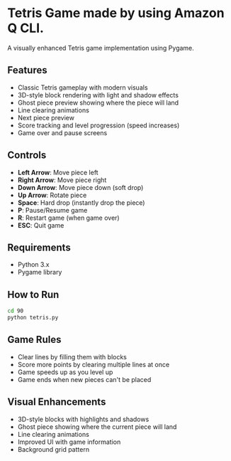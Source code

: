 # Tetris Game made by using Amazon Q CLI.

A visually enhanced Tetris game implementation using Pygame.

## Features

- Classic Tetris gameplay with modern visuals
- 3D-style block rendering with light and shadow effects
- Ghost piece preview showing where the piece will land
- Line clearing animations
- Next piece preview
- Score tracking and level progression (speed increases)
- Game over and pause screens

## Controls

- **Left Arrow**: Move piece left
- **Right Arrow**: Move piece right
- **Down Arrow**: Move piece down (soft drop)
- **Up Arrow**: Rotate piece
- **Space**: Hard drop (instantly drop the piece)
- **P**: Pause/Resume game
- **R**: Restart game (when game over)
- **ESC**: Quit game

## Requirements

- Python 3.x
- Pygame library

## How to Run

```bash
cd 90
python tetris.py
```

## Game Rules

- Clear lines by filling them with blocks
- Score more points by clearing multiple lines at once
- Game speeds up as you level up
- Game ends when new pieces can't be placed

## Visual Enhancements

- 3D-style blocks with highlights and shadows
- Ghost piece showing where the current piece will land
- Line clearing animations
- Improved UI with game information
- Background grid pattern

